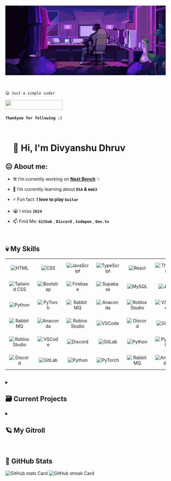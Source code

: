 ![img](img/code.gif)

<br>

```markdown
😋 Just a simple coder
```

<p align="left"> 
 <img src="https://komarev.com/ghpvc/?username=divyanshudhruv&style=for-the-badge&color=808fff" width="180px" height="29.4px">

<b>`Thankyou for following :)`</b>

</p>
<br>
<div id="toc">
  <ul align="left" style="list-style: none">
    <summary>
      <h1>
        👋 Hi, I'm Divyanshu Dhruv
      </h1>
    </summary>
  </ul>
</div>
<!--
```markdown
📬 Connect with me:
<p align="left"> <a href="https://github.com/divyanshudhruv" target="_blank"><img src="https://img.shields.io/badge/GitHub-100000?style=for-the-badge&logo=github&logoColor=white" height="28"></a></p>
```
-->


<p align="left">
<h2 align="left"><b>😐 About me:</b></h2>

- ⚒️ I’m currently working on **[Next Bench](https://next-bench-dev.vercel.app/?ref=github/divyanshudhruv)** ✨

- 🌱 I’m currently learning about **`DSA` & `Web3`**

 - ⚡ Fun fact: **I love to play `Guitar`** 

-  😭 I miss **`2024`** 

- 📫 Find Me: **`Github`** , **`Discord`** , **`Codepen`** , **`Dev.to`**

 
  <br>

  
 **<h2 align="left">💀 My Skills</h2>**
<table style="width: 100%; border: 0px solid white;">
  <tr>
    <td style="text-align: center; border: 0px; padding: 12px;">
      <img src="https://skillicons.dev/icons?i=html" height="40" alt="HTML" />
    </td>
    <td style="text-align: center; border: 0px; padding: 12px;">
      <img src="https://skillicons.dev/icons?i=css" height="40" alt="CSS" />
    </td>
    <td style="text-align: center; border: 0px; padding: 12px;">
      <img src="https://skillicons.dev/icons?i=javascript" height="40" alt="JavaScript" />
    </td>
    <td style="text-align: center; border: 0px; padding: 12px;">
      <img src="https://skillicons.dev/icons?i=typescript" height="40" alt="TypeScript" />
    </td>
    <td style="text-align: center; border: 0px; padding: 12px;">
      <img src="https://skillicons.dev/icons?i=react" height="40" alt="React" />
    </td>
    <td style="text-align: center; border: 0px; padding: 12px;">
      <img src="https://skillicons.dev/icons?i=threejs" height="40" alt="Three.js" /></td>
    <td style="text-align: center; border: 0px; padding: 12px;">
      <img src="https://skillicons.dev/icons?i=p5js" height="40" alt="P5.js" />
    </td>
    <td style="text-align: center; border: 0px; padding: 12px;">
      <img src="https://skillicons.dev/icons?i=express" height="40" alt="Express" />
    </td> <td style="text-align: center; border: 0px; padding: 12px;">
      <img src="https://skillicons.dev/icons?i=vite" height="40" alt="Discord" />
    </td>
    <td style="text-align: center; border: 0px; padding: 12px;">
      <img src="https://skillicons.dev/icons?i=vercel" height="40" alt="GitLab" />
    </td>
     </tr>
 <tr>  
    <td style="text-align: center; border: 0px; padding: 12px;">
      <img src="https://skillicons.dev/icons?i=tailwind" height="40" alt="Tailwind CSS" />
    </td>
    <td style="text-align: center; border: 0px; padding: 12px;">
      <img src="https://skillicons.dev/icons?i=bootstrap" height="40" alt="Bootstrap" />
    </td>
    <td style="text-align: center; border: 0px; padding: 12px;">
      <img src="https://skillicons.dev/icons?i=firebase" height="40" alt="Firebase" />
    </td>
    <td style="text-align: center; border: 0px; padding: 12px;">
      <img src="https://skillicons.dev/icons?i=supabase" height="40" alt="Supabase" />
    </td>
    <td style="text-align: center; border: 0px; padding: 12px;">
      <img src="https://skillicons.dev/icons?i=mysql" height="40" alt="MySQL" />
    </td>
    <td style="text-align: center; border: 0px; padding: 12px;">
      <img src="https://skillicons.dev/icons?i=java" height="40" alt="Java" />
    </td>
    <td style="text-align: center; border: 0px; padding: 12px;">
      <img src="https://skillicons.dev/icons?i=figma" height="40" alt="Figma" />
    </td>
    <td style="text-align: center; border: 0px; padding: 12px;">
      <img src="https://skillicons.dev/icons?i=obsidian" height="40" alt="Obsidian" />
    </td>  <td style="text-align: center; border: 0px; padding: 12px;">
      <img src="https://skillicons.dev/icons?i=vitest" height="40" alt="Roblox Studio" />
    </td>
    <td style="text-align: center; border: 0px; padding: 12px;">
      <img src="https://skillicons.dev/icons?i=vue" height="40" alt="VSCode" />
    </td>
   </tr>
 <tr>  
    <td style="text-align: center; border: 0px; padding: 12px;">
      <img src="https://skillicons.dev/icons?i=python" height="40" alt="Python" />
    </td>
    <td style="text-align: center; border: 0px; padding: 12px;">
      <img src="https://skillicons.dev/icons?i=pytorch" height="40" alt="PyTorch" />
    </td>
  <td style="text-align: center; border: 0px; padding: 12px;">
      <img src="https://skillicons.dev/icons?i=rabbitmq" height="40" alt="RabbitMQ" />
    </td>
    <td style="text-align: center; border: 0px; padding: 12px;">
      <img src="https://skillicons.dev/icons?i=anaconda" height="40" alt="Anaconda" />
    </td>
    <td style="text-align: center; border: 0px; padding: 12px;">
      <img src="https://skillicons.dev/icons?i=robloxstudio" height="40" alt="Roblox Studio" />
    </td>
    <td style="text-align: center; border: 0px; padding: 12px;">
      <img src="https://skillicons.dev/icons?i=vscode" height="40" alt="VSCode" />
    </td>
    <td style="text-align: center; border: 0px; padding: 12px;">
      <img src="https://skillicons.dev/icons?i=discord" height="40" alt="Discord" />
    </td>
    <td style="text-align: center; border: 0px; padding: 12px;">
      <img src="https://skillicons.dev/icons?i=gitlab" height="40" alt="GitLab" />
    </td>
  <td style="text-align: center; border: 0px; padding: 12px;">
      <img src="https://skillicons.dev/icons?i=cs" height="40" alt="Python" />
    </td>
    <td style="text-align: center; border: 0px; padding: 12px;">
      <img src="https://skillicons.dev/icons?i=angular" height="40" alt="PyTorch" />
    </td>
  </tr>
 <tr>  
  <td style="text-align: center; border: 0px; padding: 12px;">
      <img src="https://skillicons.dev/icons?i=arduino" height="40" alt="RabbitMQ" />
    </td>
    <td style="text-align: center; border: 0px; padding: 12px;">
      <img src="https://skillicons.dev/icons?i=bash" height="40" alt="Anaconda" />
    </td>
    <td style="text-align: center; border: 0px; padding: 12px;">
      <img src="https://skillicons.dev/icons?i=bun" height="40" alt="Roblox Studio" />
    </td>
    <td style="text-align: center; border: 0px; padding: 12px;">
      <img src="https://skillicons.dev/icons?i=codepen" height="40" alt="VSCode" />
    </td>
    <td style="text-align: center; border: 0px; padding: 12px;">
      <img src="https://skillicons.dev/icons?i=django" height="40" alt="Discord" />
    </td>
    <td style="text-align: center; border: 0px; padding: 12px;">
      <img src="https://skillicons.dev/icons?i=docker" height="40" alt="GitLab" />
    </td>
  <td style="text-align: center; border: 0px; padding: 12px;">
      <img src="https://skillicons.dev/icons?i=dotnet" height="40" alt="Python" />
    </td>
    <td style="text-align: center; border: 0px; padding: 12px;">
      <img src="https://skillicons.dev/icons?i=flask" height="40" alt="PyTorch" />
    </td>
  <td style="text-align: center; border: 0px; padding: 12px;">
      <img src="https://skillicons.dev/icons?i=gcp" height="40" alt="RabbitMQ" />
    </td>
    <td style="text-align: center; border: 0px; padding: 12px;">
      <img src="https://skillicons.dev/icons?i=git" height="40" alt="Anaconda" />
    </td>
  </tr>
 <tr>  
    <td style="text-align: center; border: 0px; padding: 12px;">
      <img src="https://skillicons.dev/icons?i=gherkin" height="40" alt="Roblox Studio" />
    </td>
    <td style="text-align: center; border: 0px; padding: 12px;">
      <img src="https://skillicons.dev/icons?i=graphql" height="40" alt="VSCode" />
    </td>
    <td style="text-align: center; border: 0px; padding: 12px;">
      <img src="https://skillicons.dev/icons?i=htmx" height="40" alt="Discord" />
    </td>
    <td style="text-align: center; border: 0px; padding: 12px;">
      <img src="https://skillicons.dev/icons?i=md" height="40" alt="GitLab" />
    </td>
  <td style="text-align: center; border: 0px; padding: 12px;">
      <img src="https://skillicons.dev/icons?i=matlab" height="40" alt="Python" />
    </td>
    <td style="text-align: center; border: 0px; padding: 12px;">
      <img src="https://skillicons.dev/icons?i=materialui" height="40" alt="PyTorch" />
    </td>
  <td style="text-align: center; border: 0px; padding: 12px;">
      <img src="https://skillicons.dev/icons?i=mongodb" height="40" alt="RabbitMQ" />
    </td>
    <td style="text-align: center; border: 0px; padding: 12px;">
      <img src="https://skillicons.dev/icons?i=netlify" height="40" alt="Anaconda" />
    </td>
    <td style="text-align: center; border: 0px; padding: 12px;">
      <img src="https://skillicons.dev/icons?i=nextjs" height="40" alt="Roblox Studio" />
    </td>
    <td style="text-align: center; border: 0px; padding: 12px;">
      <img src="https://skillicons.dev/icons?i=nodejs" height="40" alt="VSCode" />
    </td>
  </tr>
  <tr>  
    <td style="text-align: center; border: 0px; padding: 12px;">
      <img src="https://skillicons.dev/icons?i=npm" height="40" alt="Discord" />
    </td>
    <td style="text-align: center; border: 0px; padding: 12px;">
      <img src="https://skillicons.dev/icons?i=pnpm" height="40" alt="GitLab" />
    </td>
   <td style="text-align: center; border: 0px; padding: 12px;">
      <img src="https://skillicons.dev/icons?i=opencv" height="40" alt="Python" />
    </td>
    <td style="text-align: center; border: 0px; padding: 12px;">
      <img src="https://skillicons.dev/icons?i=r" height="40" alt="PyTorch" />
    </td>
  <td style="text-align: center; border: 0px; padding: 12px;">
      <img src="https://skillicons.dev/icons?i=ubuntu" height="40" alt="RabbitMQ" />
    </td>
    <td style="text-align: center; border: 0px; padding: 12px;">
      <img src="https://skillicons.dev/icons?i=replit" height="40" alt="Anaconda" />
    </td>
    <td style="text-align: center; border: 0px; padding: 12px;">
      <img src="https://skillicons.dev/icons?i=sublime" height="40" alt="Roblox Studio" />
    </td>
    <td style="text-align: center; border: 0px; padding: 12px;">
      <img src="https://skillicons.dev/icons?i=solidity" height="40" alt="VSCode" />
    </td>
    <td style="text-align: center; border: 0px; padding: 12px;">
      <img src="https://skillicons.dev/icons?i=tensorflow" height="40" alt="Discord" />
    </td>
    <td style="text-align: center; border: 0px; padding: 12px;">
      <img src="https://skillicons.dev/icons?i=terraform" height="40" alt="GitLab" />
    </td>
  </tr> 
</table>

<br>

<details>
 <summary>
 <h2><b>🗃️ Current Projects</b></h2></summary>

- **📋**  [**CoClip**](https://coclip.vercel.app/): A universal `clipboard` that lets you copy text from one device and access it `anywhere` effortlessly.

- **🌊** [**DataDiver-AI**](https://datadiver-ai.vercel.app/):  The ultimate tool for web scraping, `transforming` unstructured websites into clean JSON.

- **🪑** [**Next-Bench - Sonamii**](https://next-bench-dev.vercel.app/?ref=github/divyanshudhruv): A user-friendly `web application` that helps students to find the best institutions near them.

- **🏮** [**ONGOING: RegexSimplify**](https://github.com/divyanshudhruv/#): A simple `package` to simplify regex using chainable APIs.

- **👋** [**STOPPED: SayHalo**](https://github.com/divyanshudhruv/sayhalo-slm): An `AI powered` SLM aggregator.

- **🎩** [**HelloLink**](https://github.com/divyanshudhruv/hellolink): Say `Hello` to your links, all in one place.

- **⛓️‍💥** [**Eeon**](https://github.com/divyanshudhruv/eeon): An `AI assistant` for emoticons.

 -  **🤖** [**Gitfolio**](https://github.com/divyanshudhruv/gitfolio): A `dynamic` github profile card generator

 - **✈️** [**Strix-ai**](https://github.com/divyanshudhruv/strix-ai): Easy `Delocalization`, fast and secure. 

- **💳** [**Pocket Vault**](https://github.com/divyanshudhruv/pocket-vault): A developer's vault for storing most used npm packages, deployments, snippets, repos, tools etc. 

 - **⚡** [**Gitlog**](https://github.com/divyanshudhruv/gitlog): A list of common `git commit messages` for version control 

 - **📁** [**Tidyfi**](https://github.com/divyanshudhruv/Tidyfi): A python `file` organizer

 - **📍** [**Minifolio**](https://github.com/divyanshudhruv/Minifolio): A `minimal` portfolio template for developers
 
 - **🔮** [**Portfolio**](https://github.com/divyanshudhruv/divyanshudhruv.github.io): My personal `portfolio`

- **🚩** [**Better-Markdown**](https://github.com/divyanshudhruv/Better-Markdown): `Tips` for markdown
</details>
 <details>
 <summary>
 <h2><b>🪐 My Gitroll</b></h2></summary>

 <a href="#" target="_blank"><img src="https://github.com/user-attachments/assets/bdb86153-f326-47a0-9e63-5f23d9dfed2f" alt="GitRoll Profile Badge"   width="500"/></a>

</details>
 <br>

 **<h2 align="left">🤖 GitHub Stats</h2>**

<p align="left">
 <img width="48%" src="https://github-readme-stats.vercel.app/api?username=divyanshudhruv&theme=react&hide_title=false&hide_rank=false&show_icons=false&include_all_commits=false&count_private=true&line_height=23" alt="GitHub stats Card" />  <img width="48%" src="https://github-readme-streak-stats.herokuapp.com/?user=divyanshudhruv&theme=react&hide_border=false" alt="GitHub streak Card" />
</p>


<!--
<p align="left">
  <img width="48%" src="https://github-readme-stats.vercel.app/api/top-langs?username=divyanshudhruv&theme=react&hide_title=false&layout=compact&langs_count=6&hide_progress=false&card_width=400" alt="GitHub top-langs Card" />
  <img width="48%" src="https://github-readme-stats.vercel.app/api/pin/?username=divyanshudhruv&repo=Minifolio&&theme=react&hide_title=false&layout=compact&langs_count=9&hide_progress=false&card_width=400&show_owner=true&title_color=fff&text_color=fff&icon_color=fff" alt="GitHub repo-card Card" />
</p>-->


